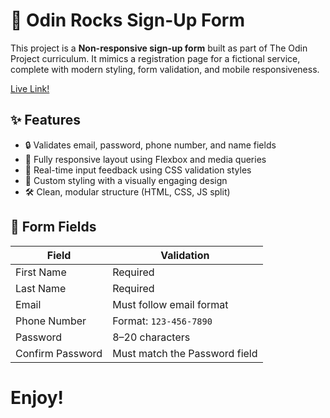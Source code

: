 # 🔐 Odin Rocks Sign-Up Form

This project is a **Non-responsive sign-up form** built as part of The Odin Project curriculum. It mimics a registration page for a fictional service, complete with modern styling, form validation, and mobile responsiveness.

[Live Link!](https://tjust032.github.io/odin-sign-up-form/)

## ✨ Features

- 🔒 Validates email, password, phone number, and name fields
- 📱 Fully responsive layout using Flexbox and media queries
- 🧠 Real-time input feedback using CSS validation styles
- 🎨 Custom styling with a visually engaging design
- 🛠 Clean, modular structure (HTML, CSS, JS split)

## 🧾 Form Fields

| Field             | Validation                           |
|------------------|--------------------------------------|
| First Name       | Required                             |
| Last Name        | Required                             |
| Email            | Must follow email format             |
| Phone Number     | Format: `123-456-7890`               |
| Password         | 8–20 characters                      |
| Confirm Password | Must match the Password field        |

# Enjoy!
